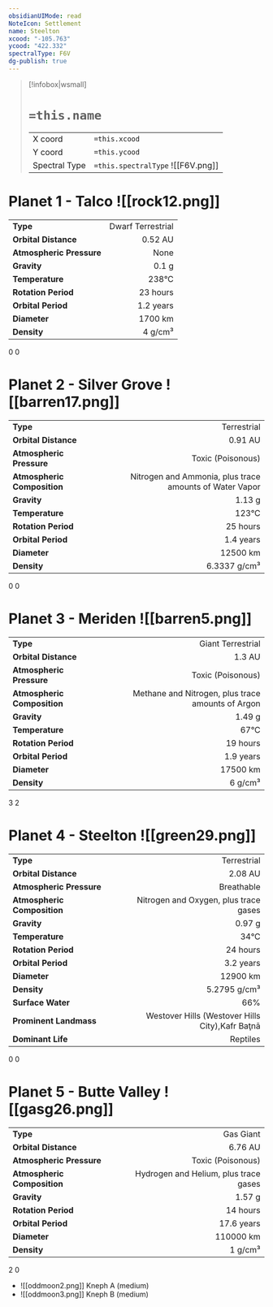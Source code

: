 ```yaml
---
obsidianUIMode: read
NoteIcon: Settlement
name: Steelton
xcood: "-105.763"
ycood: "422.332"
spectralType: F6V
dg-publish: true
---
```

> [!infobox|wsmall]
> # `=this.name`
> | | |
> | - | - |
> | X coord | `=this.xcood` |
> | Y coord| `=this.ycood` |
> | Spectral Type | `=this.spectralType` ![[F6V.png]] |

# Planet 1 - Talco ![[rock12.png]]
|                             |                           |
| --------------------------- | -------------------------:|
| **Type**                    |             Dwarf Terrestrial |
| **Orbital Distance**        |   0.52 AU |
| **Atmospheric Pressure**    |       None |
| **Gravity**                 |        0.1 g |
| **Temperature**             |    238°C |
| **Rotation Period**         |  23 hours |
| **Orbital Period** | 1.2 years |
| **Diameter**                |      1700 km | 
| **Density**                 |    4 g/cm³ |



0
0



# Planet 2 - Silver Grove ![[barren17.png]]
|                             |                           |
| --------------------------- | -------------------------:|
| **Type**                    |             Terrestrial |
| **Orbital Distance**        |   0.91 AU |
| **Atmospheric Pressure**    |       Toxic (Poisonous) |
| **Atmospheric Composition** |      Nitrogen and Ammonia, plus trace amounts of Water Vapor |
| **Gravity**                 |        1.13 g |
| **Temperature**             |    123°C |
| **Rotation Period**         |  25 hours |
| **Orbital Period** | 1.4 years |
| **Diameter**                |      12500 km | 
| **Density**                 |    6.3337 g/cm³ |



0
0



# Planet 3 - Meriden ![[barren5.png]]
|                             |                           |
| --------------------------- | -------------------------:|
| **Type**                    |             Giant Terrestrial |
| **Orbital Distance**        |   1.3 AU |
| **Atmospheric Pressure**    |       Toxic (Poisonous) |
| **Atmospheric Composition** |      Methane and Nitrogen, plus trace amounts of Argon |
| **Gravity**                 |        1.49 g |
| **Temperature**             |    67°C |
| **Rotation Period**         |  19 hours |
| **Orbital Period** | 1.9 years |
| **Diameter**                |      17500 km | 
| **Density**                 |    6 g/cm³ |



3
2



# Planet 4 - Steelton ![[green29.png]]
|                             |                           |
| --------------------------- | -------------------------:|
| **Type**                    |             Terrestrial |
| **Orbital Distance**        |   2.08 AU |
| **Atmospheric Pressure**    |       Breathable |
| **Atmospheric Composition** |      Nitrogen and Oxygen, plus trace gases |
| **Gravity**                 |        0.97 g |
| **Temperature**             |    34°C |
| **Rotation Period**         |  24 hours |
| **Orbital Period** | 3.2 years |
| **Diameter**                |      12900 km | 
| **Density**                 |    5.2795 g/cm³ |
| **Surface Water**           |           66% | 
| **Prominent Landmass**      |         Westover Hills (Westover Hills City),Kafr Baţnā | 
| **Dominant Life**           |         Reptiles |



0
0



# Planet 5 - Butte Valley ![[gasg26.png]]
|                             |                           |
| --------------------------- | -------------------------:|
| **Type**                    |             Gas Giant |
| **Orbital Distance**        |   6.76 AU |
| **Atmospheric Pressure**    |       Toxic (Poisonous) |
| **Atmospheric Composition** |      Hydrogen and Helium, plus trace gases |
| **Gravity**                 |        1.57 g |
| **Rotation Period**         |  14 hours |
| **Orbital Period** | 17.6 years |
| **Diameter**                |      110000 km | 
| **Density**                 |    1 g/cm³ |



2
0

- ![[oddmoon2.png]] Kneph A (medium)
- ![[oddmoon3.png]] Kneph B (medium)


